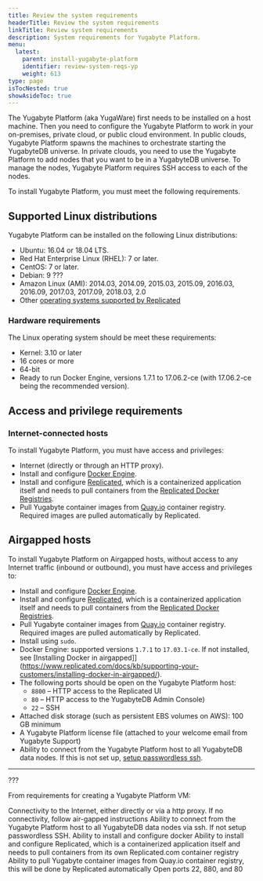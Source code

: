 ```yaml
---
title: Review the system requirements
headerTitle: Review the system requirements
linkTitle: Review system requirements
description: System requirements for Yugabyte Platform.
menu:
  latest:
    parent: install-yugabyte-platform
    identifier: review-system-reqs-yp
    weight: 613
type: page
isTocNested: true
showAsideToc: true
---
```


The Yugabyte Platform (aka YugaWare) first needs to be installed on a host machine. Then you need to configure the Yugabyte Platform to work in your on-premises, private cloud, or public cloud environment. In public clouds, Yugabyte Platform spawns the machines to orchestrate starting the YugabyteDB universe. In private clouds, you need to use the Yugabyte Platform to add nodes that you want to be in a YugabyteDB universe. To manage the nodes, Yugabyte Platform requires SSH access to each of the nodes.

To install Yugabyte Platform, you must meet the following requirements.

## Supported Linux distributions

Yugabyte Platform can be installed on the following Linux distributions:

- Ubuntu: 16.04 or 18.04 LTS.
- Red Hat Enterprise Linux (RHEL): 7 or later.
- CentOS: 7 or later.
- Debian: 9 ???
- Amazon Linux (AMI): 2014.03, 2014.09, 2015.03, 2015.09, 2016.03, 2016.09, 2017.03, 2017.09, 2018.03, 2.0
- Other [operating systems supported by Replicated](https://www.replicated.com/docs/distributing-an-application/supported-operating-systems/)

### Hardware requirements

The Linux operating system should be meet these requirements:

- Kernel: 3.10 or later
- 16 cores or more
- 64-bit
- Ready to run Docker Engine, versions 1.7.1 to 17.06.2-ce (with 17.06.2-ce being the recommended version).

## Access and privilege requirements

### Internet-connected hosts

To install Yugabyte Platform, you must have access and privileges:

- Internet (directly or through an HTTP proxy).
- Install and configure [Docker Engine](https://docs.docker.com/engine/).
- Install and configure [Replicated](https://www.replicated.com/), which is a containerized application itself and needs to pull containers from the [Replicated Docker Registries](https://help.replicated.com/docs/native/getting-started/docker-registries/).
- Pull Yugabyte container images from [Quay.io](https://quay.io/) container registry. Required images are pulled automatically by Replicated.

## Airgapped hosts

To install Yugabyte Platform on Airgapped hosts, without access to any Internet traffic (inbound or outbound), you must have access and privileges to:

- Install and configure [Docker Engine](https://docs.docker.com/engine/).
- Install and configure [Replicated](https://www.replicated.com/), which is a containerized application itself and needs to pull containers from the [Replicated Docker Registries](https://help.replicated.com/docs/native/getting-started/docker-registries/).
- Pull Yugabyte container images from [Quay.io](https://quay.io/) container registry. Required images are pulled automatically by Replicated.
- Install using `sudo`.
- Docker Engine: supported versions `1.7.1` to `17.03.1-ce`. If not installed, see [Installing Docker in airgapped]](https://www.replicated.com/docs/kb/supporting-your-customers/installing-docker-in-airgapped/).
- The following ports should be open on the Yugabyte Platform host:
  - `8800` – HTTP access to the Replicated UI
  - `80` – HTTP access to the YugabyteDB Admin Console)
  - `22` – SSH
- Attached disk storage (such as persistent EBS volumes on AWS): 100 GB minimum
- A Yugabyte Platform license file (attached to your welcome email from Yugabyte Support)
- Ability to connect from the Yugabyte Platform host to all YugabyteDB data nodes. If this is not set up, [setup passwordless ssh](#step-5-troubleshoot-yugaware).



-----------

???

From requirements for creating a Yugabyte Platform VM:

Connectivity to the Internet, either directly or via a http proxy. If no connectivity, follow air-gapped instructions
Ability to connect from the Yugabyte Platform host to all YugabyteDB data nodes via ssh. If not setup passwordless SSH.
Ability to install and configure docker
Ability to install and configure Replicated, which is a containerized application itself and needs to pull containers from its own Replicated.com container registry
Ability to pull Yugabyte container images from Quay.io  container registry, this will be done by Replicated automatically
Open ports 22, 880, and 80
